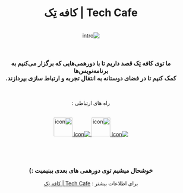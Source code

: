 <div align="center" dir="rtl">
    <h1>Tech Cafe | کافه تِک</h1>
    <br>
    <img src="https://github.com/techcafee/.github/raw/main/profile/intro.gif" alt="intro" w />
    <br>
    <br>
    <h1></h1>
    <h3>ما توی کافه تِک قصد داریم تا با دورهمی‌هایی که برگزار می‌کنیم به برنامه‌‌نویس‌‌ها<br>
کمک کنیم تا در فضای دوستانه به انتقال تجربه و ارتباط سازی بپردازند.</h3><br>
    <p href="">راه های ارتباطی : </p><br>
    <a href="https://www.linkedin.com/company/tech-cafee"><img src="https://github.com/gauravghongde/social-icons/blob/master/SVG/Color/LinkedIN.svg" alt="icon"/>
    </a>
    <a href="https://www.instagram.com/techcafe_official/"><img src="https://github.com/gauravghongde/social-icons/blob/master/SVG/Color/Instagram.svg" alt="icon" width="50" height="50"/>
    </a>
    <a href="https://t.me/techcafee"><img src="https://github.com/gauravghongde/social-icons/blob/master/SVG/Color/Telegram.svg" alt="icon"/>
    </a>
    <a href="https://discord.gg/6v4vuMe8Az"><img src="https://cdn-icons-png.flaticon.com/512/2626/2626288.png" alt="icon" width="50" height="50"/>
    </a> <br>
    <h1></h1>
    <br>
    <h3>خوشحال میشیم توی دورهمی های بعدی ببنیمیت :)</h3>
    <p >برای اطلاعات بیشتر :
     <span><a href="https://redl.ink/techcAFE/links">Tech Cafe | کافه تِک
</a></span></p><br>
</div>
